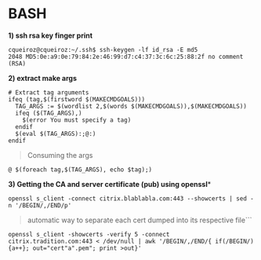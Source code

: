 # BASH

**1) ssh rsa key finger print**
```
cqueiroz@cqueiroz:~/.ssh$ ssh-keygen -lf id_rsa -E md5
2048 MD5:0e:a9:0e:79:84:2e:46:99:d7:c4:37:3c:6c:25:88:2f no comment (RSA)
```

**2) extract make args**
```
# Extract tag arguments
ifeq (tag,$(firstword $(MAKECMDGOALS)))
  TAG_ARGS := $(wordlist 2,$(words $(MAKECMDGOALS)),$(MAKECMDGOALS))
  ifeq ($(TAG_ARGS),)
    $(error You must specify a tag)
  endif
  $(eval $(TAG_ARGS):;@:)
endif
```
> Consuming the args
```
@ $(foreach tag,$(TAG_ARGS), echo $tag);)
```
**3) Getting the CA and server certificate (pub) using openssl***
```
openssl s_client -connect citrix.blablabla.com:443 --showcerts | sed -n '/BEGIN/,/END/p'
```
> automatic way to separate each cert dumped into its respective file```

```
openssl s_client -showcerts -verify 5 -connect citrix.tradition.com:443 < /dev/null | awk '/BEGIN/,/END/{ if(/BEGIN/){a++}; out="cert"a".pem"; print >out}'

```
